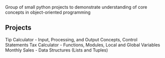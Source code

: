 Group of small python projects to demonstrate understanding of core concepts in object-oriented programming

## Projects
Tip Calculator - Input, Processing, and Output Concepts, Control Statements
Tax Calculator - Functions, Modules, Local and Global Variables
Monthly Sales - Data Structures (Lists and Tuples)